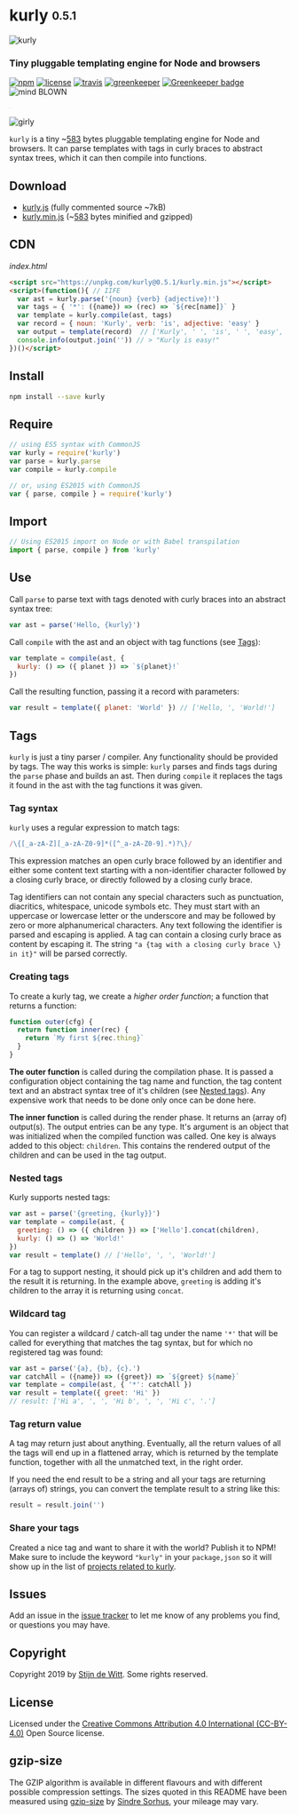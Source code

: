 # kurly <sub><sup>0.5.1</sup></sub>

![kurly](kurly.png)

### Tiny pluggable templating engine for Node and browsers

[![npm](https://img.shields.io/npm/v/kurly.svg)](https://npmjs.com/package/kurly)
[![license](https://img.shields.io/npm/l/kurly.svg)](https://creativecommons.org/licenses/by/4.0/)
[![travis](https://img.shields.io/travis/Download/kurly.svg)](https://travis-ci.org/Download/kurly)
[![greenkeeper](https://img.shields.io/david/Download/kurly.svg)](https://greenkeeper.io/) [![Greenkeeper badge](https://badges.greenkeeper.io/Download/kurly.svg)](https://greenkeeper.io/)
![mind BLOWN](https://img.shields.io/badge/mind-BLOWN-ff69b4.svg)

<sup><sub><sup><sub>.</sub></sup></sub></sup>

![girly](girly.png)

`kurly` is a tiny  ~[583](#gzip-size) bytes pluggable templating engine for 
Node and browsers. It can parse templates with tags in curly braces to
abstract syntax trees, which it can then compile into functions.


## Download

* [kurly.js](https://unpkg.com/kurly@0.5.1/kurly.js) 
  (fully commented source ~7kB)
* [kurly.min.js](https://unpkg.com/kurly@0.5.1/kurly.min.js) 
  (~[583](#gzip-size) bytes minified and gzipped)


## CDN

*index.html*
```html
<script src="https://unpkg.com/kurly@0.5.1/kurly.min.js"></script>
<script>(function(){ // IIFE
  var ast = kurly.parse('{noun} {verb} {adjective}!')
  var tags = { '*': ({name}) => (rec) => `${rec[name]}` }
  var template = kurly.compile(ast, tags)
  var record = { noun: 'Kurly', verb: 'is', adjective: 'easy' }
  var output = template(record)  // ['Kurly', ' ', 'is', ' ', 'easy', '!']
  console.info(output.join('')) // > "Kurly is easy!"
})()</script>
```


## Install

```sh
npm install --save kurly
```


## Require

```js
// using ES5 syntax with CommonJS
var kurly = require('kurly')
var parse = kurly.parse
var compile = kurly.compile 

// or, using ES2015 with CommonJS
var { parse, compile } = require('kurly')
```


## Import

```js
// Using ES2015 import on Node or with Babel transpilation
import { parse, compile } from 'kurly'
```


## Use

Call `parse` to parse text with tags denoted with curly braces into an abstract syntax tree:

```js
var ast = parse('Hello, {kurly}')
```

Call `compile` with the ast and an object with tag functions (see [Tags](#tags)):

```js
var template = compile(ast, {
  kurly: () => ({ planet }) => `${planet}!`
})
```

Call the resulting function, passing it a record with parameters:

```js
var result = template({ planet: 'World' }) // ['Hello, ', 'World!']
```


## Tags

`kurly` is just a tiny parser / compiler. Any functionality should be
provided by tags. The way this works is simple: `kurly` parses and 
finds tags during the `parse` phase and builds an ast. Then during
`compile` it replaces the tags it found in the ast with the tag
functions it was given.

### Tag syntax
`kurly` uses a regular expression to match tags:

```js
/\{[_a-zA-Z][_a-zA-Z0-9]*([^_a-zA-Z0-9].*)?\}/
```

This expression matches an open curly brace followed by an identifier
and either some content text starting with a non-identifier character
followed by a closing curly brace, or directly followed by a closing
curly brace.

Tag identifiers can not contain any special characters such as punctuation,
diacritics, whitespace, unicode symbols etc. They must start with an uppercase
or lowercase letter or the underscore and may be followed by zero or more
alphanumerical characters. Any text following the identifier is parsed and
escaping is applied. A tag can contain a closing curly brace as content by 
escaping it. The string `"a {tag with a closing curly brace \} in it}"` will
be parsed correctly.

### Creating tags
To create a kurly tag, we create a *higher order function*; a function that
returns a function:

```js
function outer(cfg) {
  return function inner(rec) {
    return `My first ${rec.thing}`
  }
}
```

**The outer function** is called during the compilation phase.
It is passed a configuration object containing the tag name and function,
the tag content text and an abstract syntax tree of it's children
(see [Nested tags](#nested-tags)).
Any expensive work that needs to be done only once can be done here.

**The inner function** is called during the render phase.
It returns an (array of) output(s). The output entries can be any type. It's
argument is an object that was initialized when the compiled function was
called. One key is always added to this object: `children`. This contains the
rendered output of the children and can be used in the tag output.

### Nested tags
Kurly supports nested tags:

```js
var ast = parse('{greeting, {kurly}}')
var template = compile(ast, { 
  greeting: () => ({ children }) => ['Hello'].concat(children),
  kurly: () => () => 'World!'
})
var result = template() // ['Hello', ', ', 'World!']
```

For a tag to support nesting, it should pick up it's children and add them
to the result it is returning. In the example above, `greeting` is adding
it's children to the array it is returning using `concat`.

### Wildcard tag
You can register a wildcard / catch-all tag under the name `'*'` that will 
be called for everything that matches the tag syntax, but for which no 
registered tag was found:

```js
var ast = parse('{a}, {b}, {c}.')
var catchAll = ({name}) => ({greet}) => `${greet} ${name}`
var template = compile(ast, { '*': catchAll })
var result = template({ greet: 'Hi' })  
// result: ['Hi a', ', ', 'Hi b', ', ', 'Hi c', '.']
```

### Tag return value
A tag may return just about anything. Eventually, all the return values of
all the tags will end up in a flattened array, which is returned by the 
template function, together with all the unmatched text, in the right order.

If you need the end result to be a string and all your tags are returning
(arrays of) strings, you can convert the template result to a string like
this:

```js
result = result.join('')
```

### Share your tags
Created a nice tag and want to share it with the world?
Publish it to NPM! Make sure to include the keyword `"kurly"` in your 
`package,json` so it will show up in the list of 
[projects related to kurly](https://www.npmjs.com/search?q=keywords:kurly).


## Issues

Add an issue in the [issue tracker](https://github.com/download/kurly/issues)
to let me know of any problems you find, or questions you may have.


## Copyright

Copyright 2019 by [Stijn de Witt](https://stijndewitt.com). Some rights reserved.


## License

Licensed under the [Creative Commons Attribution 4.0 International (CC-BY-4.0)](https://creativecommons.org/licenses/by/4.0/) Open Source license.


## gzip-size

The GZIP algorithm is available in different flavours and with different 
possible compression settings. The sizes quoted in this README have been
measured using [gzip-size](https://npmjs.com/package/gzip-size) 
by [Sindre Sorhus](https://github.com/sindresorhus), your mileage may vary.
